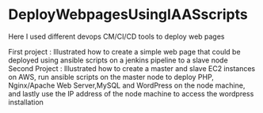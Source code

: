 # DeployWebpagesUsingIAASscripts

Here I used different devops CM/CI/CD tools to deploy web pages

First project : Illustrated how to create a simple web page that could be deployed using ansible scripts on a jenkins pipeline to a slave node  
Second Project : Illustrated how to create a master and slave EC2 instances on AWS, run ansible scripts on the master node to deploy PHP,
Nginx/Apache Web Server,MySQL and WordPress on the node machine, and lastly use the IP address of the node machine to access the wordpress installation

  
